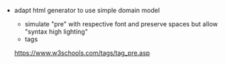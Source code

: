 
- adapt html generator to use simple domain model
  - simulate "pre" with respective font and preserve spaces but allow "syntax high lighting"
  - tags


  https://www.w3schools.com/tags/tag_pre.asp

